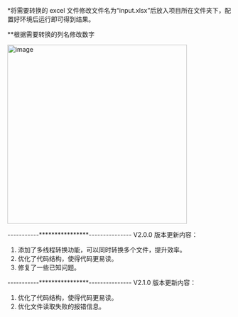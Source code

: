 *将需要转换的 excel 文件修改文件名为“input.xlsx”后放入项目所在文件夹下，配置好环境后运行即可得到结果。

**根据需要转换的列名修改数字

<img width="404" alt="image" src="https://github.com/user-attachments/assets/86676bcf-5f34-4093-92ef-5778d734034d" />



-----------****************---------------
V2.0.0 版本更新内容：
1. 添加了多线程转换功能，可以同时转换多个文件，提升效率。
2. 优化了代码结构，使得代码更易读。
3. 修复了一些已知问题。



-----------****************---------------
V2.1.0 版本更新内容：
1. 优化了代码结构，使得代码更易读。
2. 优化文件读取失败的报错信息。
